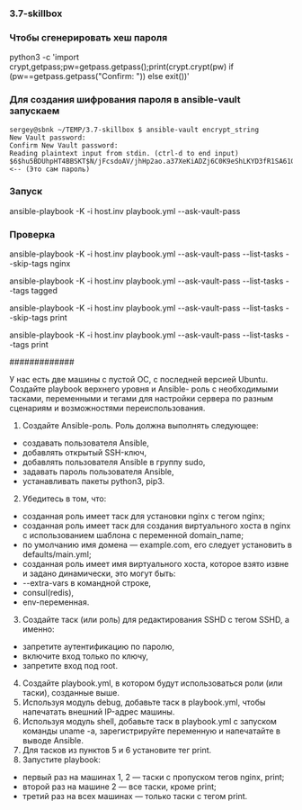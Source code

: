 ### 3.7-skillbox

### Чтобы сгенерировать хеш пароля
python3 -c 'import crypt,getpass;pw=getpass.getpass();print(crypt.crypt(pw) if (pw==getpass.getpass("Confirm: ")) else exit())'

### Для создания шифрования пароля в ansible-vault запускаем
```
sergey@sbnk ~/TEMP/3.7-skillbox $ ansible-vault encrypt_string
New Vault password: 
Confirm New Vault password: 
Reading plaintext input from stdin. (ctrl-d to end input)
$6$hu5BDUhpHT4BBSKT$N/jFcsdoAV/jhHp2ao.a37XeKiADZj6C0K9eShLKYD3fR1SA61Gz2.di59FPWB8z/X2yRO9axz3WrHpBP/IZW1  <-- (Это сам пароль)
```

### Запуск
ansible-playbook -K -i host.inv playbook.yml --ask-vault-pass

### Проверка
ansible-playbook -K -i host.inv playbook.yml --ask-vault-pass --list-tasks --skip-tags nginx

ansible-playbook -K -i host.inv playbook.yml --ask-vault-pass --list-tasks --tags tagged

ansible-playbook -K -i host.inv playbook.yml --ask-vault-pass --list-tasks --skip-tags print

ansible-playbook -K -i host.inv playbook.yml --ask-vault-pass --list-tasks --tags print

#############

У нас есть две машины с пустой ОС, с последней версией Ubuntu. Создайте playbook верхнего уровня и Ansible- роль с необходимыми тасками, переменными и тегами для настройки сервера по разным сценариям и возможностями переиспользования.

1. Создайте Ansible-роль. Роль должна выполнять следующее:
- создавать пользователя Ansible,
- добавлять открытый SSH-ключ,
- добавлять пользователя Ansible в группу sudo,
- задавать пароль пользователя Ansible,
- устанавливать пакеты python3, pip3.
2. Убедитесь в том, что:
- созданная роль имеет таск для установки nginx с тегом nginx;
- созданная роль имеет таск для создания виртуального хоста в nginx с использованием шаблона с переменной domain_name;
- по умолчанию имя домена — example.com, его следует установить в defaults/main.yml;
- созданная роль имеет имя виртуального хоста, которое взято извне и задано динамически, это могут быть:
- --extra-vars в командной строке,
- consul(redis),
- env-переменная.
3. Создайте таск (или роль) для редактирования SSHD с тегом SSHD, а именно:
- запретите аутентификацию по паролю,
- включите вход только по ключу,
- запретите вход под root.
4. Создайте playbook.yml, в котором будут использоваться роли (или таски), созданные выше.
5. Используя модуль debug, добавьте таск в playbook.yml, чтобы напечатать внешний IP-адрес машины.
6. Используя модуль shell, добавьте таск в playbook.yml с запуском команды uname -a, зарегистрируйте переменную и напечатайте в выводе Ansible.
7. Для тасков из пунктов 5 и 6 установите тег print.
8. Запустите playbook:
- первый раз на машинах 1, 2 — таски с пропуском тегов nginx, print;
- второй раз на машине 2 — все таски, кроме print; 
- третий раз на всех машинах —  только таски с тегом print.


